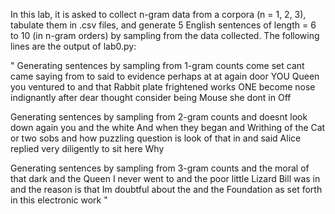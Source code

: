 In this lab, it is asked to collect n-gram data from a corpora (n = 1, 2, 3), tabulate them in .csv files, and generate 5 English sentences of length = 6 to 10 (in n-gram orders) by sampling from the data collected.
The following lines are the output of lab0.py:

"
Generating sentences by sampling from 1-gram counts
come set cant came saying from 
to said to evidence perhaps at at 
again door YOU Queen you ventured to and 
that Rabbit plate frightened works ONE become nose indignantly 
after dear thought consider being Mouse she dont in Off 

Generating sentences by sampling from 2-gram counts
and doesnt look down again you
and the white And when they began
and Writhing of the Cat or two sobs
and how puzzling question is look of that in
and said Alice replied very diligently to sit here Why

Generating sentences by sampling from 3-gram counts
and the moral of that dark
and the Queen I never went to
and the poor little Lizard Bill was in
and the reason is that Im doubtful about the
and the Foundation as set forth in this electronic work
"


